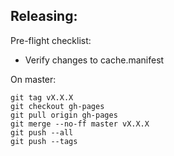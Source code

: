 Releasing:
----------
Pre-flight checklist:
* Verify changes to cache.manifest 

On master:

    git tag vX.X.X
    git checkout gh-pages
    git pull origin gh-pages
    git merge --no-ff master vX.X.X
    git push --all
    git push --tags


